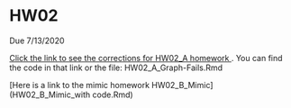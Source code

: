# HW02
Due 7/13/2020


[Click the link to see the corrections for HW02_A homework ](HW02_A_Graph-Fails.Rmd). You can find the code in that link or the file: HW02_A_Graph-Fails.Rmd

[Here is a link to the mimic homework HW02_B_Mimic] (HW02_B_Mimic_with code.Rmd)

